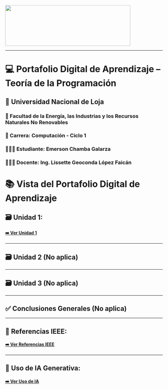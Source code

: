 <img src="https://inscripciones.unl.edu.ec/images/logo_unl.png" width="400" height="130">

---

# 💻 Portafolio Digital de Aprendizaje – Teoría de la Programación

## 📍 Universidad Nacional de Loja
### 🏫 Facultad de la Energía, las Industrias y los Recursos Naturales No Renovables

### 📕 Carrera: Computación - Ciclo 1
### 👨🏻‍🎓 Estudiante: Emerson Chamba Galarza
### 👩🏻‍🏫 Docente: Ing. Lissette Geoconda López Faicán 



# 📚 Vista del Portafolio Digital de Aprendizaje

## 🗃️ Unidad 1:
#### [➡️ Ver Unidad 1](unidad1.md)

---

## 🗃️ Unidad 2 (No aplica)

---

## 🗃️ Unidad 3 (No aplica)

---

## ✅ Conclusiones Generales (No aplica)

---

## 📖 Referencias IEEE:
####  [➡️ Ver Referencias IEEE](z_ieee.md)

---

## 🤖 Uso de IA Generativa:
####  [➡️ Ver Uso de IA](usodeia.md)
